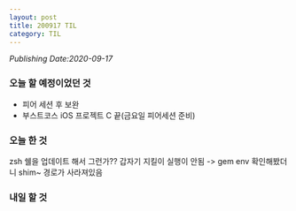 ```yaml
---
layout: post
title: 200917 TIL
category: TIL
---
```

*Publishing Date:2020-09-17*

### 오늘 할 예정이었던 것
* 피어 세션 후 보완
* 부스트코스 iOS 프로젝트 C 끝(금요일 피어세션 준비)

### 오늘 한 것
zsh 쉘을 업데이트 해서 그런가??
갑자기 지킬이 실행이 안됨
-> gem env 확인해봤더니 shim~ 경로가 사라져있음

### 내일 할 것
